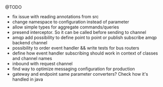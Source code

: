 @TODO 

- fix issue with reading annotations from src
- change namespace to configuration instead of parameter
- allow simple types for aggregate commands/queries
- presend interceptor. So it can be called before sending to channel
- amqp add possibility to define point to point or publish subscribe amqp backend channel
- possibility to order event handler && write tests for bus routers
- define how event handler subscribing should work in context of classes and channel names
- inbound with request channel
- find way to optimize messaging configuration for production
- gateway and endpoint same parameter converters? Check how it's handled in java